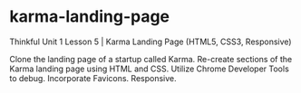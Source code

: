 # karma-landing-page
Thinkful Unit 1 Lesson 5 | Karma Landing Page (HTML5, CSS3, Responsive)

Clone the landing page of a startup called Karma. 
Re-create sections of the Karma landing page using HTML and CSS.
Utilize Chrome Developer Tools to debug.
Incorporate Favicons.
Responsive.
